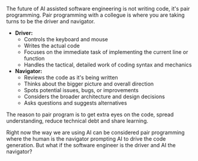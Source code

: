 The future of AI assisted software engineering is not writing code, it's pair programming.
Pair programming with a collegue is where you are taking turns to be the driver and navigator.

- **Driver:**
	- Controls the keyboard and mouse
	- Writes the actual code
	- Focuses on the immediate task of implementing the current line or function
	- Handles the tactical, detailed work of coding syntax and mechanics
- **Navigator:**
	- Reviews the code as it's being written
	- Thinks about the bigger picture and overall direction
	- Spots potential issues, bugs, or improvements
	- Considers the broader architecture and design decisions
	- Asks questions and suggests alternatives

The reason to pair program is to get extra eyes on the code, spread understanding, reduce technical debt and share learning.

Right now the way we are using AI can be considered pair programming where the human is the navigator prompting AI to drive the code generation.
But what if the software engineer is the driver and AI the navigator?
